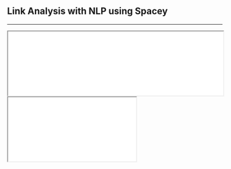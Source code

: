 ## Link Analysis with NLP using Spacey
---

<script>

</script>


<iframe src="../html/simplepiplineinput.html" title="Simple Pipline Input" width="100%"></iframe>

<iframe src="../html/adamgoesforarun.html"></iframe>


